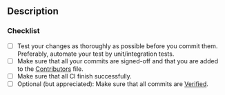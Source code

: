 <!-- 
Thank you for your contribution to our Project 🙌 

Before submitting your Pull Request, please take the time to check the points below and provide some descriptive information.
* [ ] If this PR comes from a fork, please [Allow edits from maintainers](https://help.github.com/en/github/collaborating-with-issues-and-pull-requests/allowing-changes-to-a-pull-request-branch-created-from-a-fork)
* [ ] Set a meaningful title. Format: {task_name} (closes #{issue_number}). For example: Use logger (closes #41)
* [ ] [Link your Pull Request to an issue](https://help.github.com/en/github/managing-your-work-on-github/linking-a-pull-request-to-an-issue) (if applicable)
* [ ] Create Draft pull requests if you need clarification or an explicit review before you can continue your work item.
* [ ] Make sure that your PR is not introducing _unnecessary_ reformatting (e.g., introduced by on-save hooks in your IDE)
* [ ] Make sure each new source file you add has a correct license header.

For more information on content related and formal acceptance criteria for PRs, please have a look at our 
[docs](https://www.securecodebox.io/docs/contributing/contribution-criteria). 
-->

## Description
<!-- Please describe briefly which issue is solved by your PR or which enhancement it brings -->


### Checklist

* [ ] Test your changes as thoroughly as possible before you commit them. Preferably, automate your test by unit/integration tests.
* [ ] Make sure that all your commits are signed-off and that you are added to the [Contributors](https://github.com/secureCodeBox/secureCodeBox/blob/main/CONTRIBUTORS.md) file.
* [ ] Make sure that all CI finish successfully.
* [ ] Optional (but appreciated): Make sure that all commits are [Verified](https://docs.github.com/en/authentication/managing-commit-signature-verification/signing-commits).
